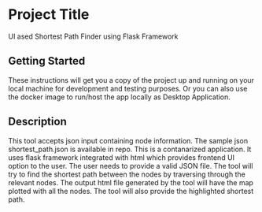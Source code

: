  
# Project Title

UI ased Shortest Path Finder using Flask Framework

## Getting Started

These instructions will get you a copy of the project up and running on your local machine for development and testing purposes. Or you can also use the docker image to run/host the app locally as Desktop Application.

## Description
This tool accepts json input containing node information. The sample json shortest_path.json is available in repo. This is a contanarized application. It uses flask framework integrated with html which provides frontend UI option to the user. The user needs to provide a valid JSON file. The tool will try to find the shortest path between the nodes by traversing through the relevant nodes. The output html file generated by the tool will have the map plotted with all the nodes. The tool will also provide the highlighted shortest path.

